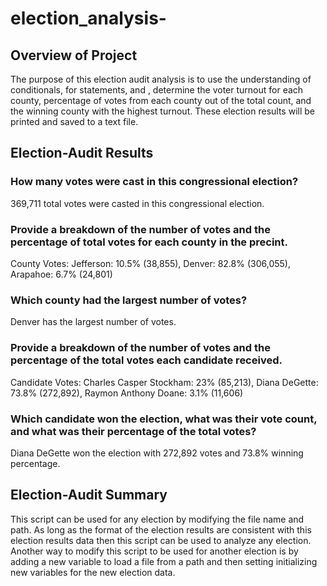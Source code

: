 # election_analysis-
## Overview of Project
The purpose of this election audit analysis is to use the understanding of conditionals, for statements, and , determine the voter turnout for each county, percentage of votes from each county out of the total count, and the winning county with the highest turnout. These election results will be printed and saved to a text file. 

## Election-Audit Results 

### How many votes were cast in this congressional election?
369,711 total votes were casted in this congressional election. 

### Provide a breakdown of the number of votes and the percentage of total votes for each county in the precint. 
County Votes: 
Jefferson: 10.5% (38,855), Denver: 82.8% (306,055), Arapahoe: 6.7% (24,801) 

### Which county had the largest number of votes?
Denver has the largest number of votes. 

### Provide a breakdown of the number of votes and the percentage of the total votes each candidate received.
Candidate Votes: 
Charles Casper Stockham: 23% (85,213), Diana DeGette: 73.8% (272,892), Raymon Anthony Doane: 3.1% (11,606)

### Which candidate won the election, what was their vote count, and what was their percentage of the total votes?
Diana DeGette won the election with 272,892 votes and 73.8% winning percentage. 

## Election-Audit Summary
This script can be used for any election by modifying the file name and path. As long as the format of the election results are consistent with this election results data then this script can be used to analyze any election. Another way to modify this script to be used for another election is by adding a new variable to load a file from a path and then setting initializing new variables for the new election data. 
